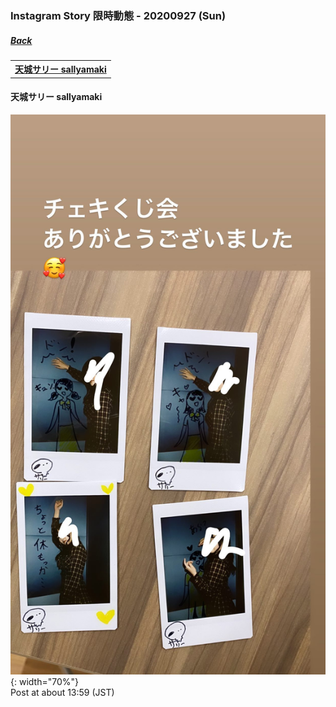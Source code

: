 ### Instagram Story 限時動態 - 20200927 (Sun)
##### [Back](../../IGstory_List.md)

<table>
<tr>
<th><a href="#sallyamaki">天城サリー sallyamaki</a></th>
</tr>
</table>

<a name="sallyamaki"></a>
#### 天城サリー sallyamaki

![20200927_sallyamaki_1](../../../../../Album/Instagram/IGstory/Sep2020/20200927/20200927_sallyamaki_1.jpg){: width="70%"}  
Post at about 13:59 (JST)  
